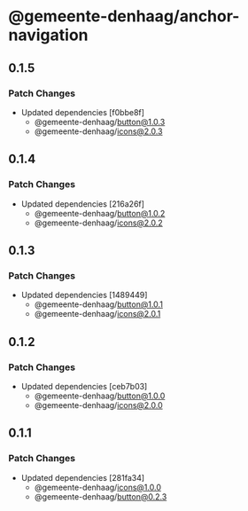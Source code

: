 # @gemeente-denhaag/anchor-navigation

## 0.1.5

### Patch Changes

- Updated dependencies [f0bbe8f]
  - @gemeente-denhaag/button@1.0.3
  - @gemeente-denhaag/icons@2.0.3

## 0.1.4

### Patch Changes

- Updated dependencies [216a26f]
  - @gemeente-denhaag/button@1.0.2
  - @gemeente-denhaag/icons@2.0.2

## 0.1.3

### Patch Changes

- Updated dependencies [1489449]
  - @gemeente-denhaag/button@1.0.1
  - @gemeente-denhaag/icons@2.0.1

## 0.1.2

### Patch Changes

- Updated dependencies [ceb7b03]
  - @gemeente-denhaag/button@1.0.0
  - @gemeente-denhaag/icons@2.0.0

## 0.1.1

### Patch Changes

- Updated dependencies [281fa34]
  - @gemeente-denhaag/icons@1.0.0
  - @gemeente-denhaag/button@0.2.3
